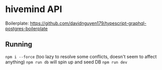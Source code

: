 # hivemind API

Boilerplate: https://github.com/davidnguyen179/typescript-graphql-postgres-boilerplate

## Running

`npm i --force` (too lazy to resolve some conflicts, doesn't seem to affect anything)
`npm run db` will spin up and seed DB
`npm run dev`
